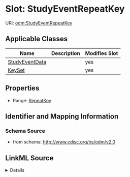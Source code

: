 # Slot: StudyEventRepeatKey

URI: [odm:StudyEventRepeatKey](http://www.cdisc.org/ns/odm/v2.0/StudyEventRepeatKey)



<!-- no inheritance hierarchy -->




## Applicable Classes

| Name | Description | Modifies Slot |
| --- | --- | --- |
[StudyEventData](StudyEventData.md) |  |  yes  |
[KeySet](KeySet.md) |  |  yes  |







## Properties

* Range: [RepeatKey](RepeatKey.md)





## Identifier and Mapping Information







### Schema Source


* from schema: http://www.cdisc.org/ns/odm/v2.0




## LinkML Source

<details>
```yaml
name: StudyEventRepeatKey
from_schema: http://www.cdisc.org/ns/odm/v2.0
rank: 1000
alias: StudyEventRepeatKey
domain_of:
- StudyEventData
- KeySet
range: repeatKey

```
</details>